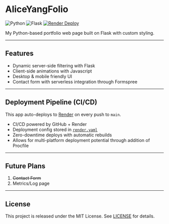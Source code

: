 # AliceYangFolio
![Python](https://img.shields.io/badge/Python-3.13-blue?logo=python) ![Flask](https://img.shields.io/badge/Flask-Framework-green?logo=flask) [![Render Deploy](https://img.shields.io/badge/Deploy-Automated-blue)](https://render.com) 

My Python-based portfolio web page built on Flask with custom styling.  

---

## Features

- Dynamic server-side filtering with Flask
- Client-side animations with Javascript
- Desktop & mobile friendly UI
- Contact form with serverless integration through Formspree
  
---

## Deployment Pipeline (CI/CD)

This app auto-deploys to [Render](https://render.com) on every push to `main`.

- CI/CD powered by GitHub + Render
- Deployment config stored in [`render.yaml`](./render.yaml)
- Zero-downtime deploys with automatic rebuilds
- Allows for multi-platform deployment potential through addition of Procfile

---

## Future Plans

1. <s>Contact Form</s>
2. Metrics/Log page

---

## License

This project is released under the MIT License. See [LICENSE](LICENSE) for details.
